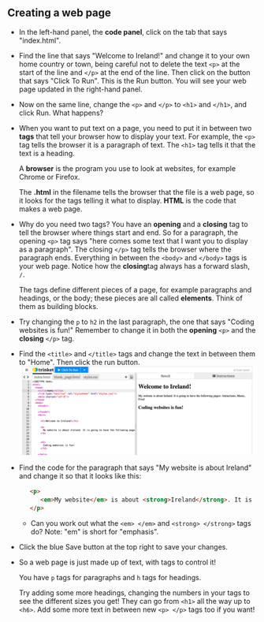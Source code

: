 ## Creating a web page

- In the left-hand panel, the **code panel**, click on the tab that says "index.html".

- Find the line that says "Welcome to Ireland!" and change it to your own home country or town, being careful not to delete the text `<p>` at the start of the line and `</p>` at the end of the line. Then click on the button that says "Click To Run". This is the Run button. You will see your web page updated in the right-hand panel.

- Now on the same line, change the `<p>` and `</p>` to `<h1>` and `</h1>`, and click Run. What happens?

- When you want to put text on a page, you need to put it in between two **tags** that tell your browser how to display your text. For example, the `<p>` tag tells the browser it is a paragraph of text. The `<h1>` tag tells it that the text is a heading.

   A **browser** is the program you use to look at websites, for example Chrome or Firefox.

   The **.html** in the filename tells the browser that the file is a web page, so it looks for the tags telling it what to display. **HTML** is the code that makes a web page.

- Why do you need two tags? You have an **opening** and a **closing** tag to tell the browser where things start and end. So for a paragraph, the opening `<p>` tag says "here comes some text that I want you to display as a paragraph". The closing `</p>` tag tells the browser where the paragraph ends. Everything in between the `<body>` and `</body>` tags is your web page. 
  Notice how the **closing**tag always has a forward slash, `/`.
  
  The tags define different pieces of a page, for example paragraphs and headings, or the body; these pieces are all called **elements**. Think of them as building blocks.

- Try changing the `p` to `h2` in the last paragraph, the one that says "Coding websites is fun!" Remember to change it in both the **opening** `<p>` and the **closing** `</p>` tag.

- Find the `<title>` and `</title>` tags and change the text in between them to "Home". Then click the run button. ![Run your first HTML code](images/FirstTagsAndRun.png)

- Find the code for the paragraph that says "My website is about Ireland" and change it so that it looks like this:
   ```html
      <p>
         <em>My website</em> is about <strong>Ireland</strong>. It is going to have the following pages: Attractions, Music, Food
      </p>
  ```
  * Can you work out what the `<em> </em>` and `<strong> </strong>` tags do? Note: "em" is short for "emphasis".

- Click the blue Save button at the top right to save your changes.

- So a web page is just made up of text, with tags to control it!

  You have `p` tags for paragraphs and `h` tags for headings. 
  
  Try adding some more headings, changing the numbers in your tags to see the different sizes you get! They can go from `<h1>` all the way up to `<h6>`. Add some more text in between new `<p> </p>` tags too if you want!






